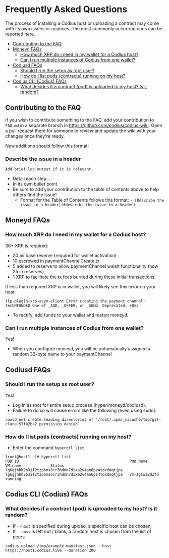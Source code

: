# Frequently Asked Questions

The process of installing a Codius host or uploading a contract may come with its own issues or nuances. The most commonly occurring ones can be reported here.

- [Contributing to the FAQ](#contributing-to-the-faq)
- [Moneyd FAQs](#moneyd-faqs)
  - [How much XRP do I need in my wallet for a Codius host?](#how-much-xrp-do-i-need-in-my-wallet-for-a-codius-host)
  - [Can I run multiple instances of Codius from one wallet?](#can-i-run-multiple-instances-of-codius-from-one-wallet)
- [Codiusd FAQs](#codiusd-faqs)
  - [Should I run the setup as root user?](#should-i-run-the-setup-as-root-user)
  - [How do I list pods (contracts) running on my host?](#how-do-i-list-pods-contracts-running-on-my-host)
- [Codius CLI (Codius) FAQs](#codius-cli-codius-faqs)
  - [What decides if a contract (pod) is uploaded to my host? Is it random?](#what-decides-if-a-contract-pod-is-uploaded-to-my-host-is-it-random)

## Contributing to the FAQ

If you wish to contribute something to the FAQ, add your contribution to `FAQ.md` in a separate branch in https://github.com/codius/codius-wiki. Open a pull request there for someone to review and update the wiki with your changes once they're ready.

New additions should follow this format:

### Describe the issue in a header
```
Add brief log output if it is relevant.
```
* Detail each step...
* In its own bullet point.
* Be sure to add your contribution to the table of contents above to help others find the issue!
  * Format for the Table of Contents follows this format: `- [Describe the issue in a header](#describe-the-issue-in-a-header)`

## Moneyd FAQs

### How much XRP do I need in my wallet for a Codius host?
36+ XRP is required:
* 20 as base reserve (required for wallet activation)
* 10 escrowed in paymentChannelCreate tx
* 5 added to reserve to allow paymentChannel walelt functionality (now 25 in reserves)
* 1 XRP to facilitate the tx fees burned during these initial transactions.

If less than required XRP is in wallet, you will likely see this error on your host:
```
ilp-plugin-xrp-asym-client Error creating the payment channel: tecUNFUNDED One of _ADD, _OFFER, or _SEND. Deprecated. +0ms
```
* To rectify, add funds to your wallet and restart moneyd.

### Can I run multiple instances of Codius from one wallet?
Yes! 
* When you configure moneyd, you will be automatically assigned a random 32-byte name to your paymentChannel

## Codiusd FAQs

### Should I run the setup as root user?
Yes!
* Log in as root for entire setup process (hyper/moneyd/codiusd).
* Failure to do so will cause errors like the following (even using sudo):
```
could not create leading directories of '/root/.npm/_cacache/tmp/git-clone-57fb2ba2 permission denied`
```

### How do I list pods (contracts) running on my host?
* Enter the command `hyperctl list`
```
[root@host1 ~]# hyperctl list
POD ID                                                 POD Name                                               VM name             Status
lg6gjhhh2b3if2tzpbms6cr3hdmh7dixa2v4an6pz4tdxdmqtjpa   lg6gjhhh2b3if2tzpbms6cr3hdmh7dixa2v4an6pz4tdxdmqtjpa   vm-IgCwzBdZfd       running
```

## Codius CLI (Codius) FAQs

### What decides if a contract (pod) is uploaded to my host? Is it random?
* If `--host` is specified during upload, a specific host can be chosen;
* If `--host` is left out / blank, a random host is chosen from the list of peers.
```
codius upload /tmp/example-manifest.json --host https://host1.codius.live --duration 200
```
